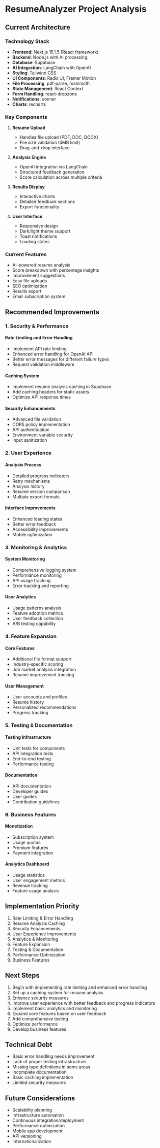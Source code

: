 # ResumeAnalyzer Project Analysis

## Current Architecture

### Technology Stack

- **Frontend**: Next.js 15.1.5 (React framework)
- **Backend**: Node.js with AI processing
- **Database**: Supabase
- **AI Integration**: LangChain with OpenAI
- **Styling**: Tailwind CSS
- **UI Components**: Radix UI, Framer Motion
- **File Processing**: pdf-parse, mammoth
- **State Management**: React Context
- **Form Handling**: react-dropzone
- **Notifications**: sonner
- **Charts**: recharts

### Key Components

1. **Resume Upload**

   - Handles file upload (PDF, DOC, DOCX)
   - File size validation (5MB limit)
   - Drag-and-drop interface

2. **Analysis Engine**

   - OpenAI integration via LangChain
   - Structured feedback generation
   - Score calculation across multiple criteria

3. **Results Display**

   - Interactive charts
   - Detailed feedback sections
   - Export functionality

4. **User Interface**
   - Responsive design
   - Dark/light theme support
   - Toast notifications
   - Loading states

### Current Features

- AI-powered resume analysis
- Score breakdown with percentage insights
- Improvement suggestions
- Easy file uploads
- SEO optimization
- Results export
- Email subscription system

## Recommended Improvements

### 1. Security & Performance

#### Rate Limiting and Error Handling

- Implement API rate limiting
- Enhanced error handling for OpenAI API
- Better error messages for different failure types
- Request validation middleware

#### Caching System

- Implement resume analysis caching in Supabase
- Add caching headers for static assets
- Optimize API response times

#### Security Enhancements

- Advanced file validation
- CORS policy implementation
- API authentication
- Environment variable security
- Input sanitization

### 2. User Experience

#### Analysis Process

- Detailed progress indicators
- Retry mechanisms
- Analysis history
- Resume version comparison
- Multiple export formats

#### Interface Improvements

- Enhanced loading states
- Better error feedback
- Accessibility improvements
- Mobile optimization

### 3. Monitoring & Analytics

#### System Monitoring

- Comprehensive logging system
- Performance monitoring
- API usage tracking
- Error tracking and reporting

#### User Analytics

- Usage patterns analysis
- Feature adoption metrics
- User feedback collection
- A/B testing capability

### 4. Feature Expansion

#### Core Features

- Additional file format support
- Industry-specific scoring
- Job market analysis integration
- Resume improvement tracking

#### User Management

- User accounts and profiles
- Resume history
- Personalized recommendations
- Progress tracking

### 5. Testing & Documentation

#### Testing Infrastructure

- Unit tests for components
- API integration tests
- End-to-end testing
- Performance testing

#### Documentation

- API documentation
- Developer guides
- User guides
- Contribution guidelines

### 6. Business Features

#### Monetization

- Subscription system
- Usage quotas
- Premium features
- Payment integration

#### Analytics Dashboard

- Usage statistics
- User engagement metrics
- Revenue tracking
- Feature usage analysis

## Implementation Priority

1. Rate Limiting & Error Handling
2. Resume Analysis Caching
3. Security Enhancements
4. User Experience Improvements
5. Analytics & Monitoring
6. Feature Expansion
7. Testing & Documentation
8. Performance Optimization
9. Business Features

## Next Steps

1. Begin with implementing rate limiting and enhanced error handling
2. Set up a caching system for resume analysis
3. Enhance security measures
4. Improve user experience with better feedback and progress indicators
5. Implement basic analytics and monitoring
6. Expand core features based on user feedback
7. Add comprehensive testing
8. Optimize performance
9. Develop business features

## Technical Debt

- Basic error handling needs improvement
- Lack of proper testing infrastructure
- Missing type definitions in some areas
- Incomplete documentation
- Basic caching implementation
- Limited security measures

## Future Considerations

- Scalability planning
- Infrastructure automation
- Continuous integration/deployment
- Performance optimization
- Mobile app development
- API versioning
- Internationalization
